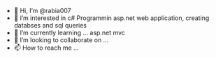 - 👋 Hi, I’m @rabia007
- 👀 I’m interested in c# Programmin asp.net web application, creating databses and sql queries
- 🌱 I’m currently learning ... asp.net mvc
- 💞️ I’m looking to collaborate on ...
- 📫 How to reach me ...

<!---
rabia777/rabia777 is a ✨ special ✨ repository because its `README.md` (this file) appears on your GitHub profile.
You can click the Preview link to take a look at your changes.
--->
